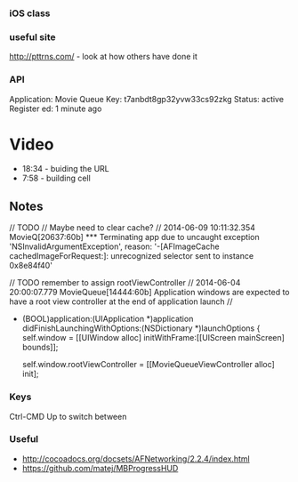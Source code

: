 ### iOS class 

### useful site
http://pttrns.com/ - look at how others have done it

### API
Application: Movie Queue Key: 
t7anbdt8gp32yvw33cs92zkg 
Status: active Register ed: 1 minute ago

# Video
- 18:34 - buiding the URL
- 7:58 - building cell

## Notes
// TODO
// Maybe need to clear cache?
// 2014-06-09 10:11:32.354 MovieQ[20637:60b] *** Terminating app due to uncaught exception 'NSInvalidArgumentException', reason: '-[AFImageCache cachedImageForRequest:]: unrecognized selector sent to instance 0x8e84f40'

// TODO remember to assign rootViewController
// 2014-06-04 20:00:07.779 MovieQueue[14444:60b] Application windows are expected to have a root view controller at the end of application launch
//
- (BOOL)application:(UIApplication *)application didFinishLaunchingWithOptions:(NSDictionary *)launchOptions
{
    self.window = [[UIWindow alloc] initWithFrame:[[UIScreen mainScreen] bounds]];

    self.window.rootViewController = [[MovieQueueViewController alloc] init];

### Keys
Ctrl-CMD Up to switch between

### Useful
- http://cocoadocs.org/docsets/AFNetworking/2.2.4/index.html
- https://github.com/matej/MBProgressHUD
